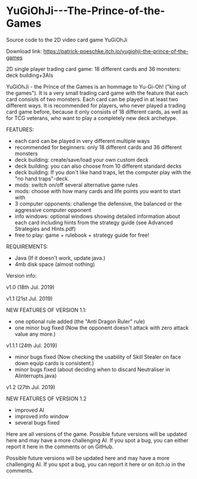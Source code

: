 # YuGiOhJi---The-Prince-of-the-Games
Source code to the 2D video card game YuGiOhJi

Download link:
https://patrick-poeschke.itch.io/yugiohji-the-prince-of-the-games

2D single player trading card game: 18 different cards and 36 monsters: deck building+3AIs

YuGiOhJi - the Prince of the Games is an hommage to Yu-Gi-Oh! ("king of the games"). 
It is a very small trading card game with the feature that each card consists of two monsters. 
Each card can be played in at least two different ways. 
It is recommended for players, who never played a trading card game before, because it only consists of 18 different cards, as well as for TCG veterans, who want to play a completely new deck archetype.

FEATURES:

* each card can be played in very different multiple ways
* recommended for beginners: only 18 different cards and 36 different monsters
* deck building: create/save/load your own custom deck
* deck building: you can also choose from 10 different standard decks
* deck building: If you don't like hand traps, let the computer play with the "no hand traps"-deck.
* mods: switch on/off several alternative game rules
* mods: choose with how many cards and life points you want to start with
* 3 computer opponents: challenge the defensive, the balanced or the aggressive computer opponent
* info windows: optional windows showing detailed information about each card including hints from the strategy guide 
(see Advanced Strategies and Hints.pdf)
* free to play: game + rulebook + strategy guide for free!

REQUIREMENTS:

* Java (If it doesn't work, update java.)
* 4mb disk space (almost nothing)

Version info:

v1.0
(18th Jul. 2019)

v1.1
(21st Jul. 2019)

NEW FEATURES OF VERSION 1.1:
* one optional rule added (the "Anti Dragon Ruler" rule)
* one minor bug fixed (Now the opponent doesn't attack with zero attack value any more.)

v1.1.1
(24th Jul. 2019)
* minor bugs fixed (Now checking the usability of Skill Stealer on face down equip cards is consistent.)
* minor bugs fixed (about deciding when to discard Neutraliser in AIinterrupts.java)

v1.2
(27th Jul. 2019)

NEW FEATURES OF VERSION 1.2
* improved AI
* improved info window
* several bugs fixed

Here are all versions of the game. Possible future versions will be updated here and may have a more challenging AI. If you spot a bug, you can either report it here in the comments or on GitHub.

Possible future versions will be updated here and may have a more challenging AI. If you spot a bug, you can report it here or on itch.io in the comments.
